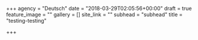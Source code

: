 +++
agency = "Deutsch"
date = "2018-03-29T02:05:56+00:00"
draft = true
feature_image = ""
gallery = []
site_link = ""
subhead = "subhead"
title = "testing-testing"

+++
